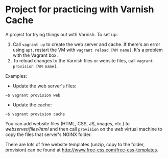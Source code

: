 # Project for practicing with Varnish Cache

A project for trying things out with Varnish. To set up:

1. Call `vagrant up` to create the web server and cache. If there's an error
   using `apt`, restart the VM with `vagrant reload [VM name]`. It's a problem with the Vagrant box.
2. To reload changes to the Varnish files or website files, call `vagrant provision [VM name]`.

Examples:

* Update the web server's files:
```
~$ vagrant provision web
```

* Update the cache:
```
~$ vagrant provision cache
```

You can add website files (HTML, CSS, JS, images, etc.) to *webserver/files/html* and then call `provision` on the *web* 
virtual machine to copy the files that server's NGINX folder. 

There are lots of free website templates (unzip, copy to the folder, provision)
can be found at http://www.free-css.com/free-css-templates.